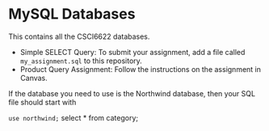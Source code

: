 # MySQL Databases

This contains all the CSCI6622 databases.

 * Simple SELECT Query: To submit your assignment, add a file called `my_assignment.sql` to this repository.
 * Product Query Assignment: Follow the instructions on the assignment in Canvas.

If the database you need to use is the Northwind database, then your SQL file should start with

`use northwind;`
select * from category;
